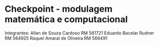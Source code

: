 # Checkpoint - modulagem matemática e computacional

Integrantes:
Allan de Souza Cardoso RM 561721
Eduardo Bacelar Rudner RM 564925
Raquel Amaral de Oliveira RM 566491
